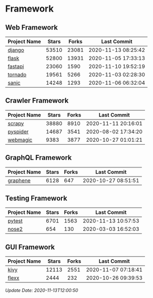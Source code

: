 # Framework

## Web Framework
| Project Name | Stars | Forks | Last Commit |
| ------------ | ----- | ----- | ----------- |
| [django](https://github.com/django/django) | 53510 | 23081 | 2020-11-13 08:25:42 |
| [flask](https://github.com/pallets/flask) | 52800 | 13931 | 2020-11-05 17:33:13 |
| [fastapi](https://github.com/tiangolo/fastapi) | 23060 | 1590 | 2020-11-10 19:52:19 |
| [tornado](https://github.com/tornadoweb/tornado) | 19561 | 5266 | 2020-11-03 02:28:30 |
| [sanic](https://github.com/huge-success/sanic) | 14248 | 1293 | 2020-11-06 06:32:04 |

## Crawler Framework
| Project Name | Stars | Forks | Last Commit |
| ------------ | ----- | ----- | ----------- |
| [scrapy](https://github.com/scrapy/scrapy) | 38880 | 8910 | 2020-11-11 20:16:01 |
| [pyspider](https://github.com/binux/pyspider) | 14687 | 3541 | 2020-08-02 17:34:20 |
| [webmagic](https://github.com/code4craft/webmagic) | 9383 | 3877 | 2020-10-27 01:01:21 |

## GraphQL Framework
| Project Name | Stars | Forks | Last Commit |
| ------------ | ----- | ----- | ----------- |
| [graphene](https://github.com/graphql-python/graphene) | 6128 | 647 | 2020-10-27 08:51:51 |

## Testing Framework
| Project Name | Stars | Forks | Last Commit |
| ------------ | ----- | ----- | ----------- |
| [pytest](https://github.com/pytest-dev/pytest) | 6701 | 1563 | 2020-11-13 10:57:53 |
| [nose2](https://github.com/nose-devs/nose2) | 654 | 130 | 2020-03-03 16:52:03 |

## GUI Framework
| Project Name | Stars | Forks | Last Commit |
| ------------ | ----- | ----- | ----------- |
| [kivy](https://github.com/kivy/kivy) | 12113 | 2551 | 2020-11-07 07:18:41 |
| [flexx](https://github.com/flexxui/flexx) | 2444 | 232 | 2020-10-26 09:39:53 |

*Update Date: 2020-11-13T12:00:50*